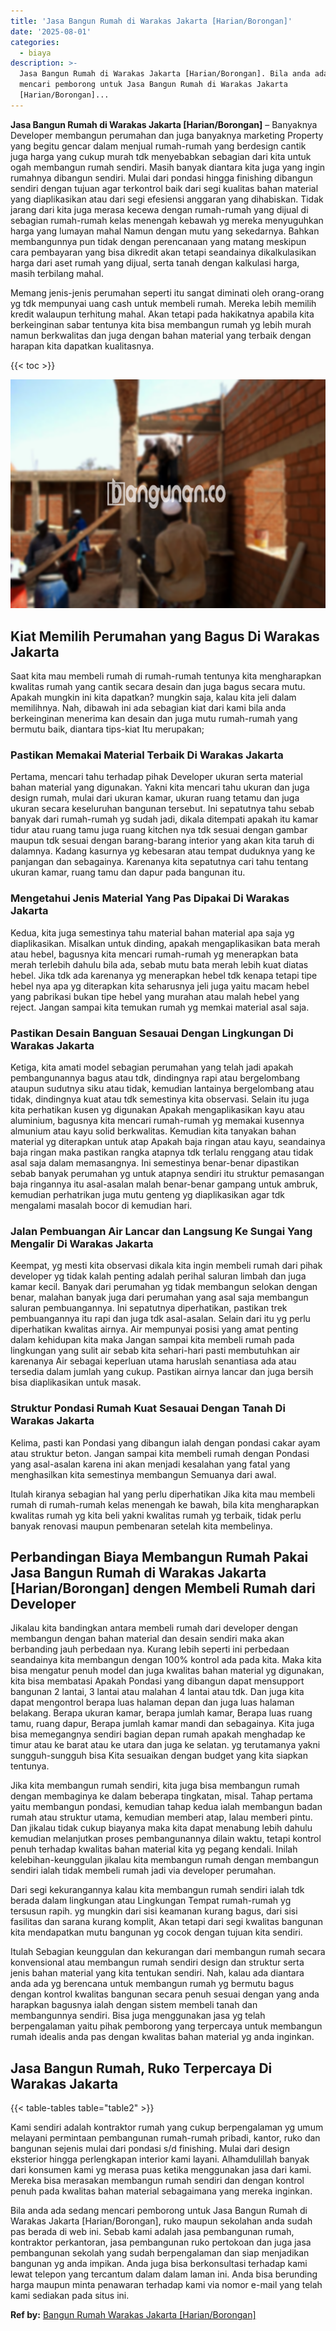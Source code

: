 ```yaml
---
title: 'Jasa Bangun Rumah di Warakas Jakarta [Harian/Borongan]'
date: '2025-08-01'
categories:
  - biaya
description: >-
  Jasa Bangun Rumah di Warakas Jakarta [Harian/Borongan]. Bila anda ada sedang
  mencari pemborong untuk Jasa Bangun Rumah di Warakas Jakarta
  [Harian/Borongan]...
---
```


**Jasa Bangun Rumah di Warakas Jakarta \[Harian/Borongan\]** – Banyaknya Developer membangun perumahan dan juga banyaknya marketing Property yang begitu gencar dalam menjual rumah-rumah yang berdesign cantik juga harga yang cukup murah tdk menyebabkan sebagian dari kita untuk ogah membangun rumah sendiri. Masih banyak diantara kita juga yang ingin rumahnya dibangun sendiri. Mulai dari pondasi hingga finishing dibangun sendiri dengan tujuan agar terkontrol baik dari segi kualitas bahan material yang diaplikasikan atau dari segi efesiensi anggaran yang dihabiskan. Tidak jarang dari kita juga merasa kecewa dengan rumah-rumah yang dijual di sebagian rumah-rumah kelas menengah kebawah yg mereka menyuguhkan harga yang lumayan mahal Namun dengan mutu yang sekedarnya. Bahkan membangunnya pun tidak dengan perencanaan yang matang meskipun cara pembayaran yang bisa dikredit akan tetapi seandainya dikalkulasikan harga dari aset rumah yang dijual, serta tanah dengan kalkulasi harga, masih terbilang mahal.

Memang jenis-jenis perumahan seperti itu sangat diminati oleh orang-orang yg tdk mempunyai uang cash untuk membeli rumah. Mereka lebih memilih kredit walaupun terhitung mahal. Akan tetapi pada hakikatnya apabila kita berkeinginan sabar tentunya kita bisa membangun rumah yg lebih murah namun berkwalitas dan juga dengan bahan material yang terbaik dengan harapan kita dapatkan kualitasnya.

{{< toc >}}

![Jasa Bangun Rumah di Warakas Jakarta [Harian/Borongan]](/images/borong-bangunan-36.png)

## Kiat Memilih Perumahan yang Bagus Di Warakas Jakarta

Saat kita mau membeli rumah di rumah-rumah tentunya kita mengharapkan kwalitas rumah yang cantik secara desain dan juga bagus secara mutu. Apakah mungkin ini kita dapatkan? mungkin saja, kalau kita jeli dalam memilihnya. Nah, dibawah ini ada sebagian kiat dari kami bila anda berkeinginan menerima kan desain dan juga mutu rumah-rumah yang bermutu baik, diantara tips-kiat Itu merupakan;

### Pastikan Memakai Material Terbaik Di Warakas Jakarta

Pertama, mencari tahu terhadap pihak Developer ukuran serta material bahan material yang digunakan. Yakni kita mencari tahu ukuran dan juga design rumah, mulai dari ukuran kamar, ukuran ruang tetamu dan juga ukuran secara keseluruhan bangunan tersebut. Ini sepatutnya tahu sebab banyak dari rumah-rumah yg sudah jadi, dikala ditempati apakah itu kamar tidur atau ruang tamu juga ruang kitchen nya tdk sesuai dengan gambar maupun tdk sesuai dengan barang-barang interior yang akan kita taruh di dalamnya. Kadang kasurnya yg kebesaran atau tempat duduknya yang ke panjangan dan sebagainya. Karenanya kita sepatutnya cari tahu tentang ukuran kamar, ruang tamu dan dapur pada bangunan itu.

### Mengetahui Jenis Material Yang Pas Dipakai Di Warakas Jakarta

Kedua, kita juga semestinya tahu material bahan material apa saja yg diaplikasikan. Misalkan untuk dinding, apakah mengaplikasikan bata merah atau hebel, bagusnya kita mencari rumah-rumah yg menerapkan bata merah terlebih dahulu bila ada, sebab mutu bata merah lebih kuat diatas hebel. Jika tdk ada karenanya yg menerapkan hebel tdk kenapa tetapi tipe hebel nya apa yg diterapkan kita seharusnya jeli juga yaitu macam hebel yang pabrikasi bukan tipe hebel yang murahan atau malah hebel yang reject. Jangan sampai kita temukan rumah yg memkai material asal saja.

### Pastikan Desain Banguan Sesauai Dengan Lingkungan Di Warakas Jakarta

Ketiga, kita amati model sebagian perumahan yang telah jadi apakah pembangunannya bagus atau tdk, dindingnya rapi atau bergelombang ataupun sudutnya siku atau tidak, kemudian lantainya bergelombang atau tidak, dindingnya kuat atau tdk semestinya kita observasi. Selain itu juga kita perhatikan kusen yg digunakan Apakah mengaplikasikan kayu atau aluminium, bagusnya kita mencari rumah-rumah yg memakai kusennya almunium atau kayu solid berkwalitas. Kemudian kita tanyakan bahan material yg diterapkan untuk atap Apakah baja ringan atau kayu, seandainya baja ringan maka pastikan rangka atapnya tdk terlalu renggang atau tidak asal saja dalam memasangnya. Ini semestinya benar-benar dipastikan sebab banyak perumahan yg untuk atapnya sendiri itu struktur pemasangan baja ringannya itu asal-asalan malah benar-benar gampang untuk ambruk, kemudian perhatrikan juga mutu genteng yg diaplikasikan agar tdk mengalami masalah bocor di kemudian hari.

### Jalan Pembuangan Air Lancar dan Langsung Ke Sungai Yang Mengalir Di Warakas Jakarta

Keempat, yg mesti kita observasi dikala kita ingin membeli rumah dari pihak developer yg tidak kalah penting adalah perihal saluran limbah dan juga kamar kecil. Banyak dari perumahan yg tidak membangun selokan dengan benar, malahan banyak juga dari perumahan yang asal saja membangun saluran pembuangannya. Ini sepatutnya diperhatikan, pastikan trek pembuangannya itu rapi dan juga tdk asal-asalan. Selain dari itu yg perlu diperhatikan kwalitas airnya. Air mempunyai posisi yang amat penting dalam kehidupan kita maka Jangan sampai kita membeli rumah pada lingkungan yang sulit air sebab kita sehari-hari pasti membutuhkan air karenanya Air sebagai keperluan utama haruslah senantiasa ada atau tersedia dalam jumlah yang cukup. Pastikan airnya lancar dan juga bersih bisa diaplikasikan untuk masak.

### Struktur Pondasi Rumah Kuat Sesauai Dengan Tanah Di Warakas Jakarta

Kelima, pasti kan Pondasi yang dibangun ialah dengan pondasi cakar ayam atau struktur beton. Jangan sampai kita membeli rumah dengan Pondasi yang asal-asalan karena ini akan menjadi kesalahan yang fatal yang menghasilkan kita semestinya membangun Semuanya dari awal.

Itulah kiranya sebagian hal yang perlu diperhatikan Jika kita mau membeli rumah di rumah-rumah kelas menengah ke bawah, bila kita mengharapkan kwalitas rumah yg kita beli yakni kwalitas rumah yg terbaik, tidak perlu banyak renovasi maupun pembenaran setelah kita membelinya.

## Perbandingan Biaya Membangun Rumah Pakai Jasa Bangun Rumah di Warakas Jakarta \[Harian/Borongan\] dengen Membeli Rumah dari Developer

Jikalau kita bandingkan antara membeli rumah dari developer dengan membangun dengan bahan material dan desain sendiri maka akan berbanding jauh perbedaan nya. Kurang lebih seperti ini perbedaan seandainya kita membangun dengan 100% kontrol ada pada kita. Maka kita bisa mengatur penuh model dan juga kwalitas bahan material yg digunakan, kita bisa membatasi Apakah Pondasi yang dibangun dapat mensupport bangunan 2 lantai, 3 lantai atau malahan 4 lantai atau tdk. Dan juga kita dapat mengontrol berapa luas halaman depan dan juga luas halaman belakang. Berapa ukuran kamar, berapa jumlah kamar, Berapa luas ruang tamu, ruang dapur, Berapa jumlah kamar mandi dan sebagainya. Kita juga bisa memegangnya sendiri bagian depan rumah apakah menghadap ke timur atau ke barat atau ke utara dan juga ke selatan. yg terutamanya yakni sungguh-sungguh bisa Kita sesuaikan dengan budget yang kita siapkan tentunya.

Jika kita membangun rumah sendiri, kita juga bisa membangun rumah dengan membaginya ke dalam beberapa tingkatan, misal. Tahap pertama yaitu membangun pondasi, kemudian tahap kedua ialah membangun badan rumah atau struktur utama, kemudian memberi atap, lalau memberi pintu. Dan jikalau tidak cukup biayanya maka kita dapat menabung lebih dahulu kemudian melanjutkan proses pembangunannya dilain waktu, tetapi kontrol penuh terhadap kwalitas bahan material kita yg pegang kendali. Inilah kelebihan-keunggulan jikalau kita membangun rumah dengan membangun sendiri ialah tidak membeli rumah jadi via developer perumahan.

Dari segi kekurangannya kalau kita membangun rumah sendiri ialah tdk berada dalam lingkungan atau Lingkungan Tempat rumah-rumah yg tersusun rapih. yg mungkin dari sisi keamanan kurang bagus, dari sisi fasilitas dan sarana kurang komplit, Akan tetapi dari segi kwalitas bangunan kita mendapatkan mutu bangunan yg cocok dengan tujuan kita sendiri.

Itulah Sebagian keunggulan dan kekurangan dari membangun rumah secara konvensional atau membangun rumah sendiri design dan struktur serta jenis bahan material yang kita tentukan sendiri. Nah, kalau ada diantara anda ada yg berencana untuk membangun rumah yg bermutu bagus dengan kontrol kwalitas bangunan secara penuh sesuai dengan yang anda harapkan bagusnya ialah dengan sistem membeli tanah dan membangunnya sendiri. Bisa juga menggunakan jasa yg telah berpengalaman yaitu pihak pemborong yang terpercaya untuk membangun rumah idealis anda pas dengan kwalitas bahan material yg anda inginkan.

## Jasa Bangun Rumah, Ruko Terpercaya Di Warakas Jakarta

{{< table-tables table="table2" >}}

Kami sendiri adalah kontraktor rumah yang cukup berpengalaman yg umum melayani permintaan pembangunan rumah-rumah pribadi, kantor, ruko dan bangunan sejenis mulai dari pondasi s/d finishing. Mulai dari design eksterior hingga perlengkapan interior kami layani. Alhamdulillah banyak dari konsumen kami yg merasa puas ketika menggunakan jasa dari kami. Mereka bisa merasakan membangun rumah sendiri dan dengan kontrol penuh pada kwalitas bahan material sebagaimana yang mereka inginkan.

Bila anda ada sedang mencari pemborong untuk Jasa Bangun Rumah di Warakas Jakarta \[Harian/Borongan\], ruko maupun sekolahan anda sudah pas berada di web ini. Sebab kami adalah jasa pembangunan rumah, kontraktor perkantoran, jasa pembangunan ruko pertokoan dan juga jasa pembangunan sekolah yang sudah berpengalaman dan siap menjadikan bangunan yg anda impikan. Anda juga bisa berkonsultasi terhadap kami lewat telepon yang tercantum dalam dalam laman ini. Anda bisa berunding harga maupun minta penawaran terhadap kami via nomor e-mail yang telah kami sediakan pada situs ini.

**Ref by:** [Bangun Rumah Warakas Jakarta [Harian/Borongan]](https://id.wikipedia.org/wiki/Bangun)
